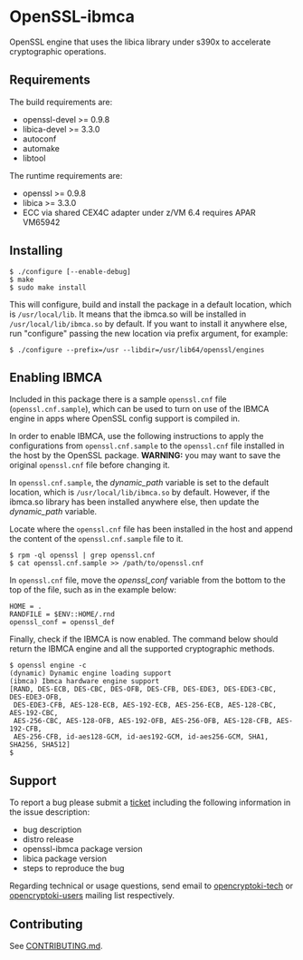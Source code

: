# OpenSSL-ibmca

OpenSSL engine that uses the libica library under s390x to accelerate
cryptographic operations.


## Requirements

The build requirements are:
 * openssl-devel >= 0.9.8
 * libica-devel >= 3.3.0
 * autoconf
 * automake
 * libtool

The runtime requirements are:
 * openssl >= 0.9.8
 * libica >= 3.3.0
 * ECC via shared CEX4C adapter under z/VM 6.4 requires APAR VM65942


## Installing

```
$ ./configure [--enable-debug]
$ make
$ sudo make install
```

This will configure, build and install the package in a default location,
which is `/usr/local/lib`. It means that the ibmca.so will be installed in
`/usr/local/lib/ibmca.so` by default. If you want to install it anywhere
else, run "configure" passing the new location via prefix argument, for
example:

```
$ ./configure --prefix=/usr --libdir=/usr/lib64/openssl/engines
```

## Enabling IBMCA

Included in this package there is a sample `openssl.cnf` file
(`openssl.cnf.sample`), which can be used to turn on use of the IBMCA engine in
apps where OpenSSL config support is compiled in.

In order to enable IBMCA, use the following instructions to apply the
configurations from `openssl.cnf.sample` to the `openssl.cnf` file installed
in the host by the OpenSSL package. **WARNING:** you may want to save the
original `openssl.cnf` file before changing it.

In `openssl.cnf.sample`, the *dynamic_path* variable is set to the default
location, which is `/usr/local/lib/ibmca.so` by default. However, if the
ibmca.so library has been installed anywhere else, then update the
*dynamic_path* variable.

Locate where the `openssl.cnf` file has been installed in the host and append
the content of the `openssl.cnf.sample` file to it.

```
$ rpm -ql openssl | grep openssl.cnf
$ cat openssl.cnf.sample >> /path/to/openssl.cnf
```

In `openssl.cnf` file, move the *openssl_conf* variable from the bottom to the
top of the file, such as in the example below:

```
HOME = .
RANDFILE = $ENV::HOME/.rnd
openssl_conf = openssl_def
```

Finally, check if the IBMCA is now enabled. The command below should return the
IBMCA engine and all the supported cryptographic methods.

```
$ openssl engine -c
(dynamic) Dynamic engine loading support
(ibmca) Ibmca hardware engine support
[RAND, DES-ECB, DES-CBC, DES-OFB, DES-CFB, DES-EDE3, DES-EDE3-CBC, DES-EDE3-OFB,
 DES-EDE3-CFB, AES-128-ECB, AES-192-ECB, AES-256-ECB, AES-128-CBC, AES-192-CBC,
 AES-256-CBC, AES-128-OFB, AES-192-OFB, AES-256-OFB, AES-128-CFB, AES-192-CFB,
 AES-256-CFB, id-aes128-GCM, id-aes192-GCM, id-aes256-GCM, SHA1, SHA256, SHA512]
$
```


## Support

To report a bug please submit a
 [ticket](https://github.com/opencryptoki/openssl-ibmca/issues) including the
 following information in the issue description:

* bug description
* distro release
* openssl-ibmca package version
* libica package version
* steps to reproduce the bug

Regarding technical or usage questions, send email to
 [opencryptoki-tech](
    https://sourceforge.net/p/opencryptoki/mailman/opencryptoki-tech) or
 [opencryptoki-users](
    https://sourceforge.net/p/opencryptoki/mailman/opencryptoki-users)
 mailing list respectively.


## Contributing

See [CONTRIBUTING.md](CONTRIBUTING.md).
